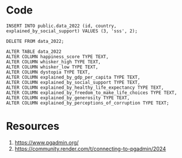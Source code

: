 # Code

```
INSERT INTO public.data_2022 (id, country, explained_by_social_support) VALUES (3, 'sss', 2);

DELETE FROM data_2022;

ALTER TABLE data_2022 
ALTER COLUMN happiness_score TYPE TEXT,
ALTER COLUMN whisker_high TYPE TEXT,
ALTER COLUMN whisker_low TYPE TEXT,
ALTER COLUMN dystopia TYPE TEXT,
ALTER COLUMN explained_by_gdp_per_capita TYPE TEXT,
ALTER COLUMN explained_by_social_support TYPE TEXT,
ALTER COLUMN explained_by_healthy_life_expectancy TYPE TEXT,
ALTER COLUMN explained_by_freedom_to_make_life_choices TYPE TEXT,
ALTER COLUMN explained_by_generosity TYPE TEXT,
ALTER COLUMN explained_by_perceptions_of_corruption TYPE TEXT;
```



# Resources
1. https://www.pgadmin.org/
2. https://community.render.com/t/connecting-to-pgadmin/2024

